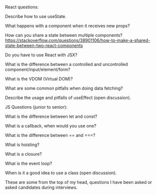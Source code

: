 React questions:

Describe how to use useState.

What happens with a component when it receives new props?

How can you share a state between multiple components?
https://stackoverflow.com/questions/38901106/how-to-make-a-shared-state-between-two-react-components

Do you have to use React with JSX?

What is the difference between a controlled and uncontrolled component/input/element/form?

What is the VDOM (Virtual DOM)?

What are some common pitfalls when doing data fetching?

Describe the usage and pitfalls of useEffect (open discussion).


JS Questions (junior to senior):

What is the difference between let and const?

What is a callback, when would you use one?

What is the difference between == and ===?

What is hoisting?

What is a closure?

What is the event loop?

When is it a good idea to use a class (open discussion).

These are some from the top of my head, questions I have been asked or asked candidates during interviews.
